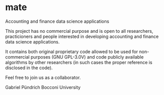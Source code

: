 # mate
Accounting and finance data science applications

This project has no commercial purpose and is open to all researchers, practicioners and people interested in developing accounting and finance data science applications.

It contains both original proprietary code allowed to be used for non-commercial purposes (GNU GPL-3.0V) and code publicly available algorithms by other researchers (in such cases the proper reference is disclosed in the code).

Feel free to join us as a collaborator.

Gabriel Pündrich
Bocconi University


